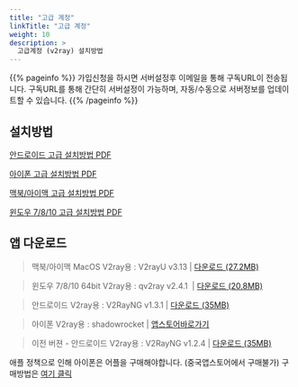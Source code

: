 ```yaml
---
title: "고급 계정"
linkTitle: "고급 계정"
weight: 10
description: >
  고급계정 (v2ray) 설치방법
---
```


{{% pageinfo %}}
가입신청을 하시면 서버설정후 이메일을 통해 구독URL이 전송됩니다.
구독URL를 통해 간단히 서버설정이 가능하며, 자동/수동으로 서버정보를 업데이트할 수 있습니다.
{{% /pageinfo %}}


## 설치방법

[안드로이드 고급 설치방법 PDF](/img/android-v2ray.pdf)

[아이폰 고급 설치방법 PDF](/img/ios-v2ray.pdf)

[맥북/아이맥 고급 설치방법 PDF](/img/macos-v2ray.pdf)

[윈도우 7/8/10 고급 설치방법 PDF](/img/winos-v2ray.pdf)

## 앱 다운로드

<blockquote><i class="fab fa-apple"></i> 맥북/아이맥 MacOS V2ray용 : V2rayU v3.13 | 
<a href="http://v2red.com/files/public-docs/macos/V2rayU.dmg" target="_blank" rel="noopener">다운로드 (27.2MB)</a>
</blockquote>

<blockquote><i class="fab fa-windows"></i> 윈도우 7/8/10 64bit V2ray용 : qv2ray v2.4.1  | 
<a href="http://v2red.com/files/public-docs/win/qv2ray.zip" target="_blank" rel="noopener">다운로드 (20.8MB)</a> 
</blockquote>

<blockquote><i class="fab fa-android"></i> 안드로이드 V2ray용 : V2RayNG v1.3.1 | 
<a href="http://v2red.com/files/public-docs/android/noori_1.3.1.apk" target="_blank" rel="noopener">다운로드 (35MB)</a>
</blockquote>

<blockquote><i class="fab fa-apple"></i> 아이폰 V2ray용 : shadowrocket | 
<a href="https://apps.apple.com/us/app/shadowrocket/id932747118" target="_blank" rel="noopener">앱스토어바로가기</a>
</blockquote>

<blockquote><i class="fab fa-android"></i> 이전 버젼 - 안드로이드 V2ray용 : V2RayNG v1.2.4 | 
<a href="http://v2red.com/files/public-docs/android/v2rayNG_1.2.4.apk" target="_blank" rel="noopener">다운로드 (35MB)</a>
</blockquote>

애플 정책으로 인해 아이폰은 어플을 구매해야합니다. (중국앱스토어에서 구매불가)
구매방법은 [여기 클릭](https://noori2020.com/docs/qna/#q-%EC%95%84%EC%9D%B4%ED%8F%B0-%EC%96%B4%ED%94%8C%EC%9D%84-%EB%8B%A4%EC%9A%B4%EC%9D%B4-%EC%95%88%EB%90%A9%EB%8B%88%EB%8B%A4)






